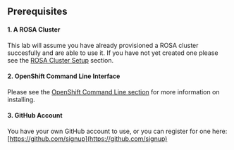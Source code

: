 ## Prerequisites

#### 1. A ROSA Cluster
This lab will assume you have already provisioned a ROSA cluster succesfully and are able to use it.  If you have not yet created one please see the [ROSA Cluster Setup](/rosa/1-account_setup) section.

#### 2. OpenShift Command Line Interface
Please see the [OpenShift Command Line section](/rosa/1-account_setup/#install-the-openshift-cli) for more information on installing.

#### 3. GitHub Account
You have your own GitHub account to use, or you can register for one here: [https://github.com/signup](https://github.com/signup)